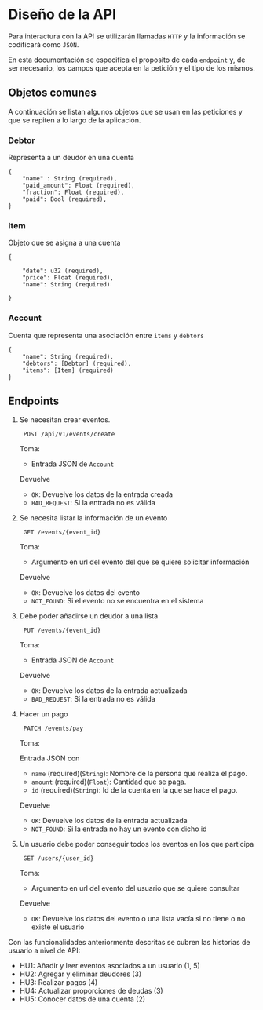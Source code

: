 # Diseño de la API

Para interactura con la API se utilizarán llamadas `HTTP`
y la información se codificará como `JSON`. 

En esta documentación se especifica el proposito de cada `endpoint` y, de ser
necesario, los campos que acepta en la petición y el tipo de los mismos.

## Objetos comunes

A continuación se listan algunos objetos que se usan en las peticiones y que se
repiten a lo largo de la aplicación. 

### Debtor

Representa a un deudor en una cuenta

    {
        "name" : String (required),
        "paid_amount": Float (required),
        "fraction": Float (required),
        "paid": Bool (required),
    }

### Item

Objeto que se asigna a una cuenta

    {
        
        "date": u32 (required),
        "price": Float (required),
        "name": String (required)

    }

### Account

Cuenta que representa una asociación entre `items` y `debtors`

    {
        "name": String (required),
        "debtors": [Debtor] (required),
        "items": [Item] (required)
    }

## Endpoints


1. Se necesitan crear eventos. 

        POST /api/v1/events/create


   Toma:
        
   - Entrada JSON de `Account`

   Devuelve

   - `OK`: Devuelve los datos de la entrada creada
   - `BAD_REQUEST`: Si la entrada no es válida

1. Se necesita listar la información de un evento

        GET /events/{event_id}

   Toma:
        
   - Argumento en url del evento del que se quiere solicitar información

   Devuelve

   - `OK`: Devuelve los datos del evento
   - `NOT_FOUND`: Si el evento no se encuentra en el sistema

1. Debe poder añadirse un deudor a una lista

        PUT /events/{event_id}

   Toma:
        
   - Entrada JSON de `Account`

   Devuelve

   - `OK`: Devuelve los datos de la entrada actualizada
   - `BAD_REQUEST`: Si la entrada no es válida

1. Hacer un pago

        PATCH /events/pay

   Toma:
        
   Entrada JSON con
    - `name` (required)(`String`): Nombre de la persona que realiza el pago.
    - `amount` (required)(`Float`): Cantidad que se paga.
    - `id` (required)(`String`): Id de la cuenta en la que se hace el pago.

   Devuelve

   - `OK`: Devuelve los datos de la entrada actualizada
   - `NOT_FOUND`: Si la entrada no hay un evento con dicho id


1. Un usuario debe poder conseguir todos los eventos en los que participa

        GET /users/{user_id}

   Toma:
        
   - Argumento en url del evento del usuario que se quiere consultar

   Devuelve

   - `OK`: Devuelve los datos del evento o una lista vacía si no tiene o no
     existe el usuario


Con las funcionalidades anteriormente descritas se cubren las historias de
usuario a nivel de API:

- HU1: Añadir y leer eventos asociados a un usuario (1, 5)
- HU2: Agregar y eliminar deudores (3)
- HU3: Realizar pagos (4)
- HU4: Actualizar proporciones de deudas (3)
- HU5: Conocer datos de una cuenta (2)
